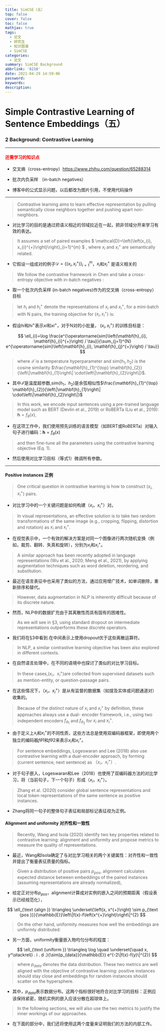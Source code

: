 ```yaml
---
title: SimCSE（五）
top: false
cover: false
toc: false
mathjax: true
tags:
  - 论文
  - 研究生
  - 知识图谱
  - SimCSE
categories:
  - 论文
summary: SimCSE Background
abbrlink: '8218'
date: 2021-04-29 14:59:06
password:
keywords:
description:
---
```

# Simple Contrastive Learning of Sentence Embeddings（五）

### 2 Background: Contrastive Learning

----

#### <font color = "red">还需学习的知识点</font>

- 交叉熵（cross-entropy）https://www.zhihu.com/question/65288314

- 批次内负采样 （in-batch negatives）

- 博客中的公式显示问题，以后都改为图片引用，不使用代码操作

---

> Contrastive learning aims to learn effective representation by pulling semantically close neighbors together and pushing apart non-neighbors. 

- 对比学习的目的是通过把语义相近的邻域拉近在一起，把非邻域分开来学习有效的表达。

> It assumes a set of paired examples $ \mathcal{D}=\left\{\left(x_{i}, x_{i}^{+}\right)\right\}_{i=1}^{m} $ , where $x_i$ and $x_{i}^{+}$ are semantically related. 

- 它假设一组成对的例子$\mathcal{D}=\left\{\left(x_{i}, x_{i}^{+}\right)\right\}_{i=1}^{m}$，$x_i$和$x_{i}^{+}$ 是语义相关的

> We follow the contrastive framework in Chen and take a cross-entropy objective with in-batch negatives : 

- 取一个批次内负采样 (in-batch negatives)作为的交叉熵（cross-entropy）目标

> let $h_i$ and $h_{i}^{+}$ denote the representations of $x_i$ and $x_{i}^{+}$, for a mini-batch with N pairs, the training objective for ($x_i,x_{i}^{+}$) is:

- 假设$h{i}$和$h{i}^{+}$表示$x{i}$和$x{i}^{+}$，对于N对的小批量， $(x_i,x_{i}^{+})$ 的训练目标是：

$$
\ell_{i}=\log \frac{e^{\operatorname{sim}\left(\mathbf{h}_{i}, \mathbf{h}_{i}^{+}\right) / \tau}}{\sum_{j=1}^{N} e^{\operatorname{sim}\left(\mathbf{h}_{i}, \mathbf{h}_{j}^{+}\right) / \tau}}
$$

> where $\mathcal{T}$ is a temperature hyperparameter and sim$(h_1,h_2)$ is the cosine similarity $\frac{\mathbf{h}_{1}^{\top} \mathbf{h}_{2}}{\left\|\mathbf{h}_{1}\right\| \cdot\left\|\mathbf{h}_{2}\right\|}$. 

- 其中$\mathcal{T}$是温度超参数,sim$(h_1，h_2)$是余弦相似性$\frac{\mathbf{h}_{1}^{\top} \mathbf{h}_{2}}{\left\|\mathbf{h}_{1}\right\| \cdot\left\|\mathbf{h}_{2}\right\|}$

> In this work, we encode input sentences using a pre-trained language model such as BERT (Devlin et al., 2019) or RoBERTa (Liu et al., 2019): $\mathbf{h}=f_{\theta}(x)$, 

- 在这项工作中，我们使用预先训练的语言模型（如BERT或RoBERTa）对输入句子进行编码：$\mathbf{h}=f_{\theta}(x)$

> and then fine-tune all the parameters using the contrastive learning objective (Eq. 1).

- 然后使用对比学习目标（等式1）微调所有参数。

---

#### Positive instances 正例

> One critical question in contrastive learning is how to construct  ($x_i,x_{i}^{+}$)  pairs. 

- 对比学习中的一个关键问题是如何构建（$x_i，x_{i}^{+}$）对。

> In visual representations, an effective solution is to take two random transformations of the same image (e.g., cropping, flipping, distortion and rotation) as $x_i$ and $x_{i}^{+}$.

- 在视觉表示中，一个有效的解决方案是对同一个图像进行两次随机变换（例如，裁剪、翻转、失真和旋转），分别为$x_i$和$x_{i}^{+}$。

> A similar approach has been recently adopted in language representations (Wu et al., 2020; Meng et al., 2021), by applying augmentation techniques such as word deletion, reordering, and substitution.

- 最近在语言表征中也采用了类似的方法，通过应用增广技术，如单词删除，重新排序和替代。

> However, data augmentation in NLP is inherently difficult because of its discrete nature.

- 然而，NLP中的数据扩充由于其离散性而具有固有的困难性。

> As we will see in §3, using standard dropout on intermediate representations outperforms these discrete operators.

- 我们将在§3中看到.在中间表示上使用dropout优于这些离散运算符。

> In NLP, a similar contrastive learning objective has been also explored in different contexts. 

- 在自然语言处理中，在不同的语境中也探讨了类似的对比学习目标。

> In these cases,$(x_i，x_{i}^{+})$are collected from supervised datasets such as mention-entity, or question-passage pairs. 

- 在这些情况下，$（x_i，x_{i}^{+}）$是从有监督的数据集（如提及实体或问题通道对）收集的。

> Because of the distinct nature of $x_i$ and $x_{i}^{+}$ by definition, these approaches always use a dual- encoder framework, i.e., using two independent encoders $f_{\theta_{1}}$ and $f_{\theta_{2}}$ for $x_i$ and $x_{i}^{+}$. 

- 由于定义上$x_{i}$和$x_{i}^{+}$的不同性质，这些方法总是使用双编码器框架，即使用两个独立的编码器$f{\theta{1}}$和$f{\theta{2}}$来表示$x_{i}$和$x_{i}^{+}$。

> For sentence embeddings, Logeswaran and Lee (2018) also use contrastive learning with a dual-encoder approach, by forming (current sentence, next sentence) as $（x_i，x_{i}^{+}）$. 

- 对于句子嵌入，Logeswaran和Lee（2018）也使用了双编码器方法的对比学习，将（当前句子，下一个句子）形成$（x_i，x_{i}^{+}）$。

> Zhang et al. (2020) consider global sentence representations and local token representations of the same sentence as positive instances.

- Zhang将同一句子的整体句子表征和局部标记表征视为正例。

#### Alignment and uniformity 对齐性和一致性

> Recently, Wang and Isola (2020) identify two key properties related to contrastive learning: alignment and uniformity and propose metrics to measure the quality of representations. 

- 最近，Wang和Isola确定了与对比学习相关的两个关键属性：对齐性和一致性并提出了衡量表征质量的指标。

> Given a distribution of positive pairs $p_{pos}$, alignment calculates expected distance between embeddings of the paired instances (assuming representations are already normalized),

- 给定正对分布$p_{pos}$，alignment计算成对实例的嵌入之间的预期距离（假设表示已经规范化），

$$
\ell_{\text {align }} \triangleq \underset{\left(x, x^{+}\right) \sim p_{\text {pos }}}{\mathbb{E}}\left\|f(x)-f\left(x^{+}\right)\right\|^{2}
$$

> On the other hand, uniformity measures how well the embeddings are uniformly distributed:

- 另一方面，uniformity衡量嵌入物均匀分布的程度：

$$
\ell_{\text {uniform }} \triangleq \log \quad \underset{\quad x, y^\stackrel{i . i . d .}{\sim}p_{data}}{\mathbb{E}} e^{-2\|f(x)-f(y)\|^{2}}
$$

> where $p_{data}$ denotes the data distribution. These two metrics are well aligned with the objective of contrastive learning: positive instances should stay close and embeddings for random instances should scatter on the hypersphere.

- 其中，$p_{data}$表示数据分布。这两个指标很好地符合对比学习的目标：正例应该保持紧密，随机实例的嵌入应该分散在超球体上。

> In the following sections, we will also use the two metrics to justify the inner workings of our approaches.

- 在下面的部分中，我们还将使用这两个度量来证明我们的方法的内部工作。







